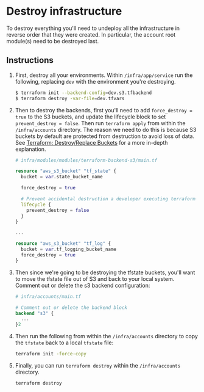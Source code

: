 # Destroy infrastructure

To destroy everything you'll need to undeploy all the infrastructure in reverse order that they were created. In particular, the account root module(s) need to be destroyed last.

## Instructions

1. First, destroy all your environments. Within `/infra/app/service` run the following, replacing `dev` with the environment you're destroying.

   ```bash
   $ terraform init --backend-config=dev.s3.tfbackend
   $ terraform destroy -var-file=dev.tfvars
   ```

2. Then to destroy the backends, first you'll need to add `force_destroy = true` to the S3 buckets, and update the lifecycle block to set `prevent_destroy = false`. Then run `terraform apply` from within the `/infra/accounts` directory. The reason we need to do this is because S3 buckets by default are protected from destruction to avoid loss of data. See [Terraform: Destroy/Replace Buckets](https://medium.com/interleap/terraform-destroy-replace-buckets-cf9d63d0029d) for a more in-depth explanation.

   ```terraform
   # infra/modules/modules/terraform-backend-s3/main.tf

   resource "aws_s3_bucket" "tf_state" {
     bucket = var.state_bucket_name

     force_destroy = true

     # Prevent accidental destruction a developer executing terraform destory in the wrong directory. Contains terraform state files.
     lifecycle {
       prevent_destroy = false
     }
   }

   ...

   resource "aws_s3_bucket" "tf_log" {
     bucket = var.tf_logging_bucket_name
     force_destroy = true
   }
   ```

3. Then since we're going to be destroying the tfstate buckets, you'll want to move the tfstate file out of S3 and back to your local system. Comment out or delete the s3 backend configuration:

   ```terraform
   # infra/accounts/main.tf

   # Comment out or delete the backend block
   backend "s3" {
     ...
   }2
   ```

4. Then run the following from within the `/infra/accounts` directory to copy the `tfstate` back to a local `tfstate` file:

   ```bash
   terraform init -force-copy
   ```

5. Finally, you can run `terraform destroy` within the `/infra/accounts` directory.

   ```bash
   terraform destroy
   ```
